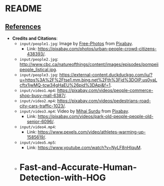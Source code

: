# README



## <u>References</u>

* **Credits and Citations**:
  * `input/people1.jpg`: Image by <a href="https://pixabay.com/photos/?utm_source=link-attribution&amp;utm_medium=referral&amp;utm_campaign=image&amp;utm_content=438393">Free-Photos</a> from <a href="https://pixabay.com/?utm_source=link-attribution&amp;utm_medium=referral&amp;utm_campaign=image&amp;utm_content=438393">Pixabay</a>.
    * Link: https://pixabay.com/photos/urban-people-crowd-citizens-438393/.
  * `input/people2.jpg`: http://www.cbc.ca/natureofthings/content/images/episodes/pompeiipeople_listical.jpg.
  * `input/people3.jpg`: https://external-content.duckduckgo.com/iu/?u=https%3A%2F%2Ftse1.mm.bing.net%2Fth%3Fid%3DOIP.us0yaLcftx1jwMQ-tcw34gHaEU%26pid%3DApi&f=1.
  * `input/video1.mp4`: https://pixabay.com/videos/people-commerce-shop-busy-mall-6387/.
  * `input/video2.mp4`: https://pixabay.com/videos/pedestrians-road-city-cars-traffic-1023/.
  * `input/video3.mp4`: Video by <a href="https://pixabay.com/users/surdumihail-3593622/?utm_source=link-attribution&amp;utm_medium=referral&amp;utm_campaign=image&amp;utm_content=6096">Mihai Surdu</a> from <a href="https://pixabay.com/?utm_source=link-attribution&amp;utm_medium=referral&amp;utm_campaign=image&amp;utm_content=6096">Pixabay</a>.
    * Link: https://pixabay.com/videos/park-old-people-people-old-senior-6096/.
  * `input/video4.mp4`:
    * Link: https://www.pexels.com/video/athletes-warming-up-1585619/.
  * `input/video5.mp5`: 
    * Link: https://www.youtube.com/watch?v=NyLF8nHIquM.
  * # Fast-and-Accurate-Human-Detection-with-HOG
